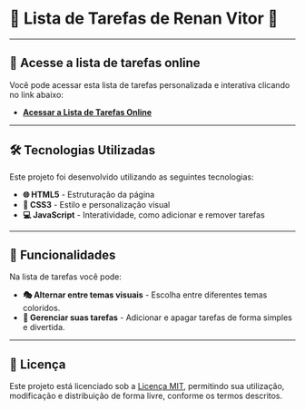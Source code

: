 # 📝 Lista de Tarefas de Renan Vitor 📝

---

## 🚀 Acesse a lista de tarefas online

Você pode acessar esta lista de tarefas personalizada e interativa clicando no link abaixo:

- [**Acessar a Lista de Tarefas Online**](https://lista-tarefas-kappa.vercel.app/)

---

## 🛠️ Tecnologias Utilizadas

Este projeto foi desenvolvido utilizando as seguintes tecnologias:

- **🌐 HTML5** - Estruturação da página
- **🎨 CSS3** - Estilo e personalização visual
- **💻 JavaScript** - Interatividade, como adicionar e remover tarefas

---

## 🧮 Funcionalidades

Na lista de tarefas você pode:

- **🎭 Alternar entre temas visuais** - Escolha entre diferentes temas coloridos.
- **📲 Gerenciar suas tarefas** - Adicionar e apagar tarefas de forma simples e divertida.

---

## 📄 Licença

Este projeto está licenciado sob a [Licença MIT](LICENSE), permitindo sua utilização, modificação e distribuição de forma livre, conforme os termos descritos.
